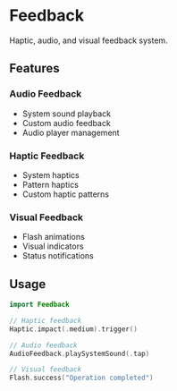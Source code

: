 # Feedback

Haptic, audio, and visual feedback system.

## Features

### Audio Feedback
- System sound playback
- Custom audio feedback
- Audio player management

### Haptic Feedback
- System haptics
- Pattern haptics
- Custom haptic patterns

### Visual Feedback
- Flash animations
- Visual indicators
- Status notifications

## Usage

```swift
import Feedback

// Haptic feedback
Haptic.impact(.medium).trigger()

// Audio feedback
AudioFeedback.playSystemSound(.tap)

// Visual feedback
Flash.success("Operation completed")
```
